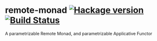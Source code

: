 # remote-monad [![Hackage version](https://img.shields.io/hackage/v/remote-monad.svg?style=flat)](http://hackage.haskell.org/package/remote-monad) [![Build Status](https://img.shields.io/travis/ku-fpg/remote-monad.svg?style=flat)](https://travis-ci.org/ku-fpg/remote-monad)

A parametrizable Remote Monad, and parametrizable Applicative Functor
